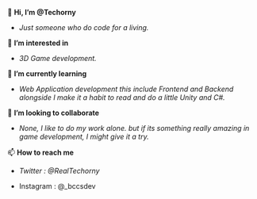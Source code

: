 👋 __Hi, I’m @Techorny__

- _Just someone who do code for a living._

👀 __I’m interested in__

- _3D Game development._

🌱 __I’m currently learning__

- _Web Application development this include Frontend and Backend alongside I make it a habit to read and do a little Unity and C#._

💞️ __I’m looking to collaborate__

- _None, I like to do my work alone. but if its something really amazing in game development, I might give it a try._

📫 __How to reach me__

- _Twitter : @RealTechorny_

- Instagram : @_bccsdev

<!---
Techorny/Techorny is a ✨ special ✨ repository because its `README.md` (this file) appears on your GitHub profile.
You can click the Preview link to take a look at your changes.
--->
